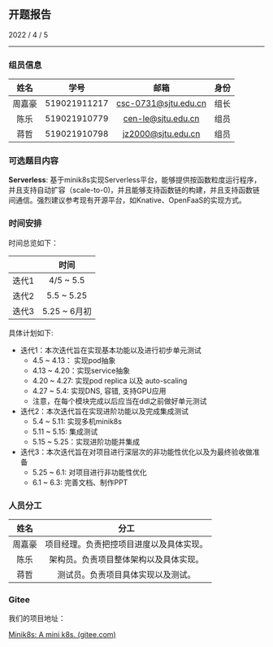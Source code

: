 ## 开题报告

2022 / 4 / 5

---

### 组员信息

|  姓名  |     学号     |         邮箱         | 身份 |
| :----: | :----------: | :------------------: | :--: |
| 周嘉豪 | 519021911217 | csc-0731@sjtu.edu.cn | 组长 |
|  陈乐  | 519021910779 |  cen-le@sjtu.edu.cn  | 组员 |
|  蒋哲  | 519021910798 |  jz2000@sjtu.edu.cn  | 组员 |

### 可选题目内容

**Serverless**: 基于minik8s实现Serverless平台，能够提供按函数粒度运行程序，并且支持自动扩容（scale-to-0)，并且能够支持函数链的构建，并且支持函数链间通信。强烈建议参考现有开源平台，如Knative、OpenFaaS的实现方式。 

 ### 时间安排

时间总览如下：

|       |     时间     |
| :---: | :----------: |
| 迭代1 |  4/5 ~ 5.5   |
| 迭代2 |  5.5 ~ 5.25  |
| 迭代3 | 5.25 ~ 6月初 |

具体计划如下:

* 迭代1：本次迭代旨在实现基本功能以及进行初步单元测试
  * 4.5 ~ 4.13： 实现pod抽象
  * 4.13 ~ 4.20：实现service抽象
  * 4.20 ~ 4.27: 实现pod replica 以及 auto-scaling
  * 4.27 ~ 5.4: 实现DNS, 容错, 支持GPU应用
  * 注意，在每个模块完成以后应当在ddl之前做好单元测试
* 迭代2：本次迭代旨在实现进阶功能以及完成集成测试
  * 5.4 ~ 5.11: 实现多机minik8s
  * 5.11 ~ 5.15: 集成测试
  * 5.15 ~ 5.25：实现进阶功能并集成
* 迭代3：本次迭代旨在对项目进行深层次的非功能性优化以及为最终验收做准备
  * 5.25 ~ 6.1: 对项目进行非功能性优化
  * 6.1 ~ 6.3: 完善文档、制作PPT

### 人员分工

|  姓名  |                   分工                   |
| :----: | :--------------------------------------: |
| 周嘉豪 | 项目经理。负责把控项目进度以及具体实现。 |
|  陈乐  |  架构员。负责项目整体架构以及具体实现。  |
|  蒋哲  |    测试员。负责项目具体实现以及测试。    |

### Gitee

我们的项目地址：

[Minik8s: A mini k8s. (gitee.com)](https://gitee.com/kendrickchou/minik8s)